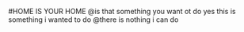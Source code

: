 #HOME IS YOUR HOME
@is that something you want ot do yes this is something  i wanted to do
@there is nothing i can do
